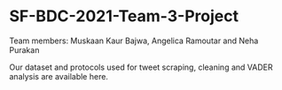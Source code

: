 # SF-BDC-2021-Team-3-Project
Team members: Muskaan Kaur Bajwa, Angelica Ramoutar and Neha Purakan 

Our dataset and protocols used for tweet scraping, cleaning and VADER analysis are available here. 

